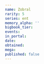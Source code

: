 ```yaml
---
name: Zobral
rarity: 5
series: ent
memory_alpha: ''
bigbook_tier:
events:
in_portal:
date:
obtained:
mega:
published: false
---
```

